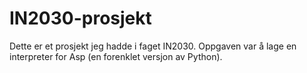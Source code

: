 # IN2030-prosjekt
Dette er et prosjekt jeg hadde i faget IN2030.
Oppgaven var å lage en interpreter for Asp (en forenklet versjon av Python).
